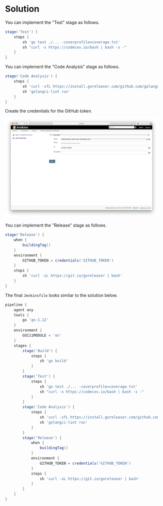 # Solution

You can implement the "Test" stage as follows.

```groovy
stage('Test') {
    steps {
        sh 'go test ./... -coverprofile=coverage.txt'
        sh "curl -s https://codecov.io/bash | bash -s -"
    }
}
```

You can implement the "Code Analysis" stage as follows.

```groovy
stage('Code Analysis') {
    steps {
        sh 'curl -sfL https://install.goreleaser.com/github.com/golangci/golangci-lint.sh | bash -s -- -b $GOPATH/bin v1.18.0'
        sh 'golangci-lint run'
    }
}
```

Create the credentials for the GitHub token.

![GitHub Credentials](./images/github_token_credentials.png)

You can implement the "Release" stage as follows.

```groovy
stage('Release') {
    when {
        buildingTag()
    }
    environment {
        GITHUB_TOKEN = credentials('GITHUB_TOKEN')
    }
    steps {
        sh 'curl -sL https://git.io/goreleaser | bash'
    }
}
```

The final `Jenkinsfile` looks similar to the solution below.

```groovy
pipeline {
    agent any
    tools {
        go 'go-1.12'
    }
    environment {
        GO111MODULE = 'on'
    }
    stages {
        stage('Build') {
            steps {
                sh 'go build'
            }
        }
        stage('Test') {
            steps {
                sh 'go test ./... -coverprofile=coverage.txt'
                sh "curl -s https://codecov.io/bash | bash -s -"
            }
        }
        stage('Code Analysis') {
            steps {
                sh 'curl -sfL https://install.goreleaser.com/github.com/golangci/golangci-lint.sh | bash -s -- -b $GOPATH/bin v1.18.0'
                sh 'golangci-lint run'
            }
        }
        stage('Release') {
            when {
                buildingTag()
            }
            environment {
                GITHUB_TOKEN = credentials('GITHUB_TOKEN')
            }
            steps {
                sh 'curl -sL https://git.io/goreleaser | bash'
            }
        }
    }
}
```